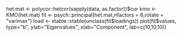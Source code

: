 het.mat <- polycor::hetcor(sapply(data, as.factor))$cor
kmo <- KMO(het.mat)
fit <-  psych::principal(het.mat,nfactors = 6,rotate = "varimax")
load <- xtable::xtable(unclass(fit$loadings))
plot(fit$values, type="b", ylab="Eigenvalues",
     xlab="Component", lab=c(10,10,10))

